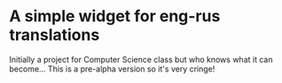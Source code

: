 # A simple widget for eng-rus translations
Initially a project for Computer Science class but who knows what it can become...
This is a pre-alpha version so it's very cringe!
